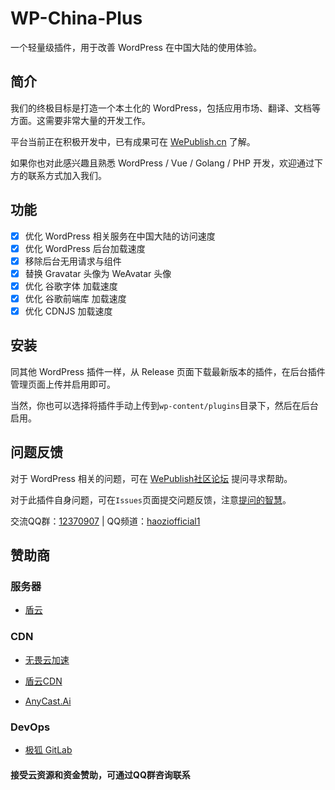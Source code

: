 # WP-China-Plus

一个轻量级插件，用于改善 WordPress 在中国大陆的使用体验。

## 简介

我们的终极目标是打造一个本土化的 WordPress，包括应用市场、翻译、文档等方面。这需要非常大量的开发工作。

平台当前正在积极开发中，已有成果可在 [WePublish.cn](https://wepublish.cn/) 了解。

如果你也对此感兴趣且熟悉 WordPress / Vue / Golang / PHP 开发，欢迎通过下方的联系方式加入我们。

## 功能

- [x] 优化 WordPress 相关服务在中国大陆的访问速度
- [x] 优化 WordPress 后台加载速度
- [x] 移除后台无用请求与组件
- [x] 替换 Gravatar 头像为 WeAvatar 头像
- [x] 优化 谷歌字体 加载速度
- [x] 优化 谷歌前端库 加载速度
- [x] 优化 CDNJS 加载速度

## 安装

同其他 WordPress 插件一样，从 Release 页面下载最新版本的插件，在后台插件管理页面上传并启用即可。

当然，你也可以选择将插件手动上传到`wp-content/plugins`目录下，然后在后台启用。

## 问题反馈

对于 WordPress 相关的问题，可在 [WePublish社区论坛](https://wepublish.cn/forum) 提问寻求帮助。

对于此插件自身问题，可在`Issues`页面提交问题反馈，注意[提问的智慧](https://github.com/ryanhanwu/How-To-Ask-Questions-The-Smart-Way/blob/main/README-zh_CN.md)。

交流QQ群：[12370907](https://jq.qq.com/?_wv=1027&k=I1oJKSTH) | QQ频道：[haoziofficial1](https://pd.qq.com/s/fyol46wfy)

## 赞助商

### 服务器

- [盾云](https://www.ddunyun.com/)

### CDN

- [无畏云加速](https://su.sctes.com/register?code=8st689ujpmm2p)

- [盾云CDN](https://cdn.ddunyun.com/)

- [AnyCast.Ai](https://www.anycast.ai/)

### DevOps

- [极狐 GitLab](https://www.jihulab.com/)

#### 接受云资源和资金赞助，可通过QQ群咨询联系
